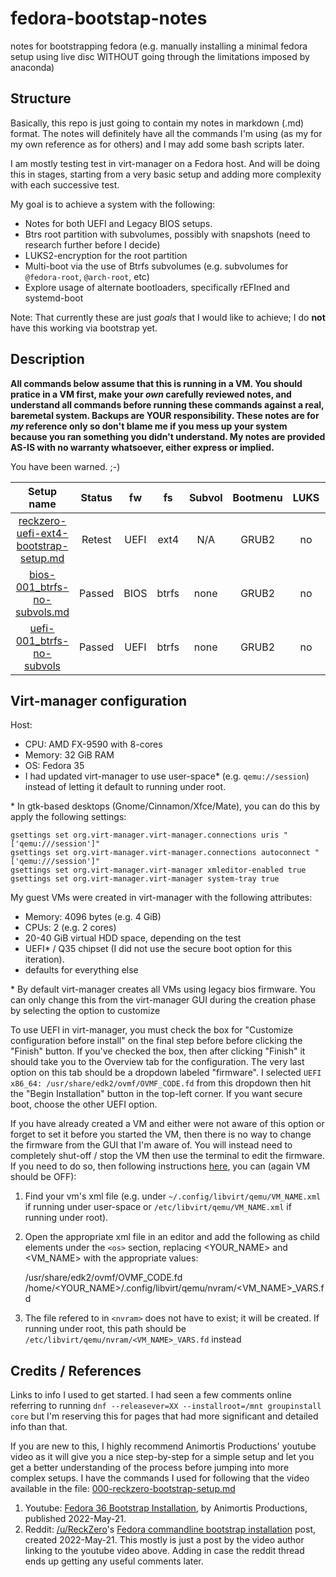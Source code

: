 # fedora-bootstap-notes
notes for bootstrapping fedora (e.g. manually installing a minimal fedora setup using live disc WITHOUT going through the limitations imposed by anaconda)

## Structure

Basically, this repo is just going to contain my notes in markdown (.md) format. The notes will definitely have all the commands I'm using (as my for my own reference as for others) and I may add some bash scripts later.

I am mostly testing test in virt-manager on a Fedora host. And will be doing this in stages, starting from a very basic setup and adding more complexity with each successive test.

My goal is to achieve a system with the following: 

* Notes for both UEFI and Legacy BIOS setups.
* Btrs root partition with subvolumes, possibly with snapshots (need to research further before I decide)
* LUKS2-encryption for the root partition
* Multi-boot via the use of Btrfs subvolumes (e.g. subvolumes for `@fedora-root`, `@arch-root`, etc)
* Explore usage of alternate bootloaders, specifically rEFIned and systemd-boot

Note: That currently these are just *goals* that I would like to achieve; I do **not** have this working via bootstrap yet.


## Description

**All commands below assume that this is running in a VM. You should pratice in a VM first, make your *own* carefully reviewed notes, and understand all commands before running these commands against a real, baremetal system. Backups are YOUR responsibility. These notes are for *my* reference only so don't blame me if you mess up your system because you ran something you didn't understand. My notes are provided AS-IS with no warranty whatsoever, either express or implied.**

You have been warned. ;-)


| Setup name                       | Status | fw    | fs | Subvol | Bootmenu   | LUKS | Swap | Multi-OS | Brief Description |
|:--------------------------------:|:------:|:---------:|:------:|:------:|:------------:|:----:|:----:|:--------:|:-----------------:|
| [reckzero-uefi-ext4-bootstrap-setup.md](./reckzero-uefi-ext4-bootstrap-setup.md) | Retest | UEFI | ext4 | N/A |  GRUB2        | no   | yes  | no       | Following steps from Animortis/ReckZero video |
| [bios-001_btrfs-no-subvols.md](./bios-001_btrfs-no-subvols.md) | Passed | BIOS | btrfs  | none | GRUB2        | no   | no  | no       | focus on scripting prompts + btrfs |
| [uefi-001_btrfs-no-subvols](./uefi-001_btrfs-no-subvols)   | Passed | UEFI | btrfs  | none | GRUB2        | no   | no  | no       | focus on scripting prompts + btrfs |


## Virt-manager configuration

Host:

* CPU: AMD FX-9590 with 8-cores
* Memory: 32 GiB RAM
* OS: Fedora 35
* I had updated virt-manager to use user-space\* (e.g. `qemu://session`) instead of letting it default to running under root.

\* In gtk-based desktops (Gnome/Cinnamon/Xfce/Mate), you can do this by apply the following settings:

    gsettings set org.virt-manager.virt-manager.connections uris "['qemu:///session']"
    gsettings set org.virt-manager.virt-manager.connections autoconnect "['qemu:///session']"
    gsettings set org.virt-manager.virt-manager xmleditor-enabled true
    gsettings set org.virt-manager.virt-manager system-tray true

My guest VMs were created in virt-manager with the following attributes:

* Memory: 4096 bytes (e.g. 4 GiB)
* CPUs: 2 (e.g. 2 cores)
* 20-40 GiB virtual HDD space, depending on the test
* UEFI\* / Q35 chipset (I did not use the secure boot option for this iteration).
* defaults for everything else

\* By default virt-manager creates all VMs using legacy bios firmware. You can only change this from the virt-manager GUI during the creation phase by selecting the option to customize

To use UEFI in virt-manager, you must check the box for "Customize configuration before install" on the final step before before clicking the "Finish" button. If you've checked the box, then after clicking "Finish" it should take you to the Overview tab for the configuration. The very last option on this tab should be a dropdown labeled "firmware". I selected `UEFI x86_64: /usr/share/edk2/ovmf/OVMF_CODE.fd` from this dropdown then hit the "Begin Installation" button in the top-left corner. If you want secure boot, choose the other UEFI option.

If you have already created a VM and either were not aware of this option or forget to set it before you started the VM, then there is no way to change the firmware from the GUI that I'm aware of. You will instead need to completely shut-off / stop the VM then use the terminal to edit the firmware. If you need to do so, then following instructions [here](https://unix.stackexchange.com/questions/612813/virt-manager-change-firmware-after-installation), you can (again VM should be OFF):

1. Find your vm's xml file (e.g. under `~/.config/libvirt/qemu/VM_NAME.xml` if running under user-space or `/etc/libvirt/qemu/VM_NAME.xml` if running under root).

2. Open the appropriate xml file in an editor and add the following as child elements under the `<os>` section, replacing <YOUR_NAME> and <VM_NAME> with the appropriate values:

    <loader readonly='yes' type='pflash'>/usr/share/edk2/ovmf/OVMF_CODE.fd</loader>
    <nvram>/home/<YOUR_NAME>/.config/libvirt/qemu/nvram/<VM_NAME>_VARS.fd</nvram>
 
3. The file refered to in `<nvram>` does not have to exist; it will be created. If running under root, this path should be `/etc/libvirt/qemu/nvram/<VM_NAME>_VARS.fd` instead



## Credits / References

Links to info I used to get started. I had seen a few comments online referring to running `dnf --releasever=XX --installroot=/mnt groupinstall core` but I'm reserving this for pages that had more significant and detailed info than that.

If you are new to this, I highly recommend Animortis Productions' youtube video as it will give you a nice step-by-step for a simple setup and let you get a better understanding of the process before jumping into more complex setups. I have the commands I used for following that the video available in the file: [000-reckzero-bootstrap-setup.md](./reckzero-uefi-ext4-bootstrap-setup.md)


1. Youtube: [Fedora 36 Bootstrap Installation](https://www.youtube.com/watch?v=hjR37L2xC6g), by Animortis Productions, published 2022-May-21.
2. Reddit: [/u/ReckZero](https://www.reddit.com/user/ReckZero)'s [Fedora commandline bootstrap installation](https://www.reddit.com/r/Fedora/comments/uub5b8/fedora_linux_commandline_bootstrap_installation/) post, created 2022-May-21. This mostly is just a post by the video author linking to the youtube video above. Adding in case the reddit thread ends up getting any useful comments later.
